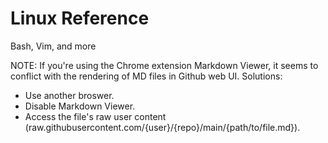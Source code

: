 # Linux Reference
Bash, Vim, and more

NOTE: If you're using the Chrome extension Markdown Viewer, it seems to conflict with the rendering of MD files in Github web UI.
Solutions:
- Use another broswer.
- Disable Markdown Viewer.
- Access the file's raw user content (raw.githubusercontent.com/{user}/{repo}/main/{path/to/file.md}).
